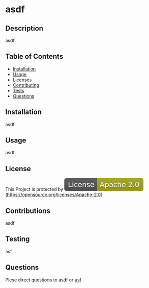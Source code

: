 # asdf 
  ## Description
  asdf
  ## Table of Contents
  - [Installation](#installation)
- [Usage](#usage)
- [Licenses](#licenses)
- [Contributing](#contributing)
- [Tests](#tests)
- [Questions](#questions)

## Installation
asdf
## Usage
asdf
## License
This Project is protected by [![License: Apache](./assets/Apache.svg)](https://opensource.org/licenses/Apache-2.0) (https://opensource.org/licenses/Apache-2.0)
## Contributions
asdf
## Testing
asf
## Questions
Plese direct questions to asdf
or [asf](https://github.com/asf)

 

